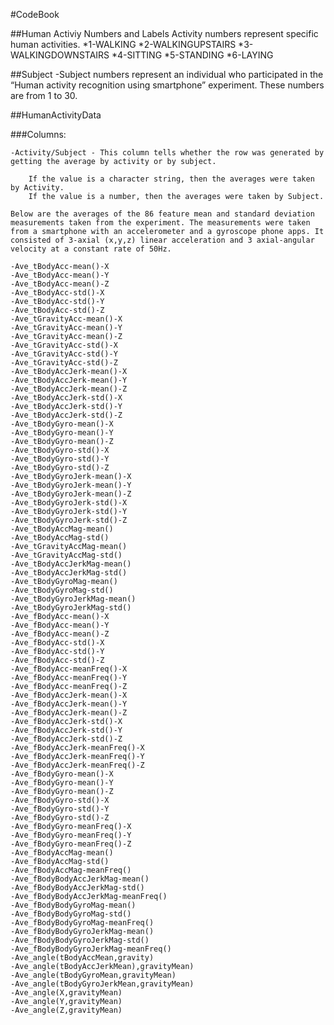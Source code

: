 
#CodeBook

##Human Activiy Numbers and Labels
Activity numbers represent specific human activities.
	*1-WALKING
	*2-WALKINGUPSTAIRS
	*3-WALKINGDOWNSTAIRS
	*4-SITTING
	*5-STANDING
	*6-LAYING

##Subject
-Subject numbers represent an individual who participated in the “Human activity recognition using smartphone” experiment. These numbers are from 1 to 30.

##HumanActivityData

###Columns:

	-Activity/Subject - This column tells whether the row was generated by getting the average by activity or by subject.
	
		If the value is a character string, then the averages were taken by Activity.
		If the value is a number, then the averages were taken by Subject. 
	
	Below are the averages of the 86 feature mean and standard deviation measurements taken from the experiment. The measurements were taken from a smartphone with an accelerometer and a gyroscope phone apps. It consisted of 3-axial (x,y,z) linear acceleration and 3 axial-angular velocity at a constant rate of 50Hz.

	-Ave_tBodyAcc-mean()-X
	-Ave_tBodyAcc-mean()-Y
	-Ave_tBodyAcc-mean()-Z
	-Ave_tBodyAcc-std()-X
	-Ave_tBodyAcc-std()-Y
	-Ave_tBodyAcc-std()-Z
	-Ave_tGravityAcc-mean()-X
	-Ave_tGravityAcc-mean()-Y
	-Ave_tGravityAcc-mean()-Z
	-Ave_tGravityAcc-std()-X
	-Ave_tGravityAcc-std()-Y
	-Ave_tGravityAcc-std()-Z
	-Ave_tBodyAccJerk-mean()-X
	-Ave_tBodyAccJerk-mean()-Y
	-Ave_tBodyAccJerk-mean()-Z
	-Ave_tBodyAccJerk-std()-X
	-Ave_tBodyAccJerk-std()-Y
	-Ave_tBodyAccJerk-std()-Z
	-Ave_tBodyGyro-mean()-X
	-Ave_tBodyGyro-mean()-Y
	-Ave_tBodyGyro-mean()-Z
	-Ave_tBodyGyro-std()-X
	-Ave_tBodyGyro-std()-Y
	-Ave_tBodyGyro-std()-Z
	-Ave_tBodyGyroJerk-mean()-X
	-Ave_tBodyGyroJerk-mean()-Y
	-Ave_tBodyGyroJerk-mean()-Z
	-Ave_tBodyGyroJerk-std()-X
	-Ave_tBodyGyroJerk-std()-Y
	-Ave_tBodyGyroJerk-std()-Z
	-Ave_tBodyAccMag-mean()
	-Ave_tBodyAccMag-std()
	-Ave_tGravityAccMag-mean()
	-Ave_tGravityAccMag-std()
	-Ave_tBodyAccJerkMag-mean()
	-Ave_tBodyAccJerkMag-std()
	-Ave_tBodyGyroMag-mean()
	-Ave_tBodyGyroMag-std()
	-Ave_tBodyGyroJerkMag-mean()
	-Ave_tBodyGyroJerkMag-std()
	-Ave_fBodyAcc-mean()-X
	-Ave_fBodyAcc-mean()-Y
	-Ave_fBodyAcc-mean()-Z
	-Ave_fBodyAcc-std()-X
	-Ave_fBodyAcc-std()-Y
	-Ave_fBodyAcc-std()-Z
	-Ave_fBodyAcc-meanFreq()-X
	-Ave_fBodyAcc-meanFreq()-Y
	-Ave_fBodyAcc-meanFreq()-Z
	-Ave_fBodyAccJerk-mean()-X
	-Ave_fBodyAccJerk-mean()-Y
	-Ave_fBodyAccJerk-mean()-Z
	-Ave_fBodyAccJerk-std()-X
	-Ave_fBodyAccJerk-std()-Y
	-Ave_fBodyAccJerk-std()-Z
	-Ave_fBodyAccJerk-meanFreq()-X
	-Ave_fBodyAccJerk-meanFreq()-Y
	-Ave_fBodyAccJerk-meanFreq()-Z
	-Ave_fBodyGyro-mean()-X
	-Ave_fBodyGyro-mean()-Y
	-Ave_fBodyGyro-mean()-Z
	-Ave_fBodyGyro-std()-X
	-Ave_fBodyGyro-std()-Y
	-Ave_fBodyGyro-std()-Z
	-Ave_fBodyGyro-meanFreq()-X
	-Ave_fBodyGyro-meanFreq()-Y
	-Ave_fBodyGyro-meanFreq()-Z
	-Ave_fBodyAccMag-mean()
	-Ave_fBodyAccMag-std()
	-Ave_fBodyAccMag-meanFreq()
	-Ave_fBodyBodyAccJerkMag-mean()
	-Ave_fBodyBodyAccJerkMag-std()
	-Ave_fBodyBodyAccJerkMag-meanFreq()
	-Ave_fBodyBodyGyroMag-mean()
	-Ave_fBodyBodyGyroMag-std()
	-Ave_fBodyBodyGyroMag-meanFreq()
	-Ave_fBodyBodyGyroJerkMag-mean()
	-Ave_fBodyBodyGyroJerkMag-std()
	-Ave_fBodyBodyGyroJerkMag-meanFreq()
	-Ave_angle(tBodyAccMean,gravity)
	-Ave_angle(tBodyAccJerkMean),gravityMean)
	-Ave_angle(tBodyGyroMean,gravityMean)
	-Ave_angle(tBodyGyroJerkMean,gravityMean)
	-Ave_angle(X,gravityMean)
	-Ave_angle(Y,gravityMean)
	-Ave_angle(Z,gravityMean)
